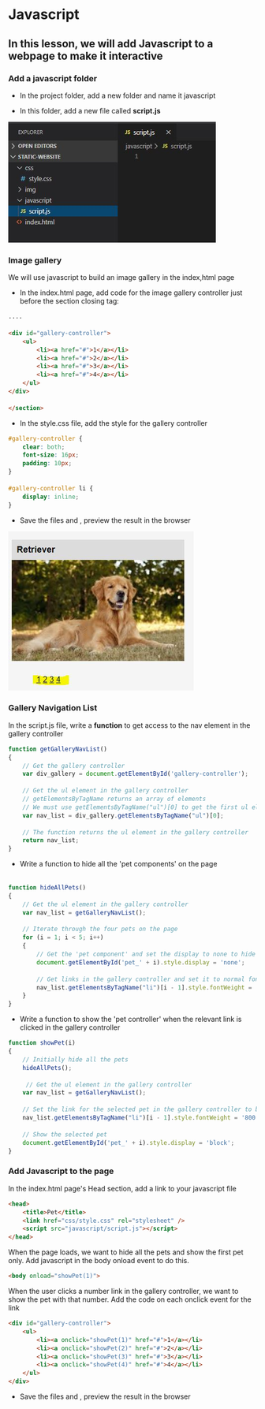 # Javascript

## In this lesson, we will add Javascript to a webpage to make it interactive

### Add a javascript folder

- In the project folder, add a new folder and name it javascript

- In this folder, add a new file called **script.js**

![new folder](img/js-file.JPG)

### Image gallery

We will use javascript to build an image gallery in the index,html page

- In the index.html page, add code for the image gallery controller just before the section closing tag:

```html
....

<div id="gallery-controller">
    <ul>
        <li><a href="#">1</a></li>
        <li><a href="#">2</a></li>
        <li><a href="#">3</a></li>
        <li><a href="#">4</a></li>
    </ul>
</div>

</section>
```

- In the style.css file, add the style for the gallery controller

```css
#gallery-controller {
    clear: both;
    font-size: 16px;
    padding: 10px;
}

#gallery-controller li {
    display: inline;
}
```

- Save the files and , preview the result in the browser

![new folder](img/js-gallery-controller.JPG)

### Gallery Navigation List

In the script.js file, write a **function** to get access to the nav element in the gallery controller

```javascript
function getGalleryNavList()
{
    // Get the gallery controller
    var div_gallery = document.getElementById('gallery-controller');

    // Get the ul element in the gallery controller
    // getElementsByTagName returns an array of elements
    // We must use getElementsByTagName("ul")[0] to get the first ul element in the array
    var nav_list = div_gallery.getElementsByTagName("ul")[0];

    // The function returns the ul element in the gallery controller
    return nav_list;
}
```

- Write a function to hide all the 'pet components' on the page

```javascript

function hideAllPets() 
{
    // Get the ul element in the gallery controller
    var nav_list = getGalleryNavList();

    // Iterate through the four pets on the page
    for (i = 1; i < 5; i++) 
    {
        // Get the 'pet component' and set the display to none to hide it
        document.getElementById('pet_' + i).style.display = 'none';

        // Get links in the gallery controller and set it to normal font weight
        nav_list.getElementsByTagName("li")[i - 1].style.fontWeight = '400';
    }
}
```

- Write a function to show the 'pet controller' when the relevant link is clicked in the gallery controller

```javascript
function showPet(i) 
{
    // Initially hide all the pets
    hideAllPets();

     // Get the ul element in the gallery controller
    var nav_list = getGalleryNavList();

    // Set the link for the selected pet in the gallery controller to bold
    nav_list.getElementsByTagName("li")[i - 1].style.fontWeight = '800';

    // Show the selected pet
    document.getElementById('pet_' + i).style.display = 'block';
}
```

### Add Javascript to the page

In the index.html page's Head section, add a link to your javascript file

```html
<head>
    <title>Pet</title>
    <link href="css/style.css" rel="stylesheet" />
    <script src="javascript/script.js"></script>
</head>
```

When the page loads, we want to hide all the pets and show the first pet only. Add javascript in the body onload event to do this.

```html
<body onload="showPet(1)">
```

When the user clicks a number link in the gallery controller, we want to show the pet with that number. Add the code on each onclick event for the link

```html
<div id="gallery-controller">
    <ul>
        <li><a onclick="showPet(1)" href="#">1</a></li>
        <li><a onclick="showPet(2)" href="#">2</a></li>
        <li><a onclick="showPet(3)" href="#">3</a></li>
        <li><a onclick="showPet(4)" href="#">4</a></li>
    </ul>
</div>
```

- Save the files and , preview the result in the browser





